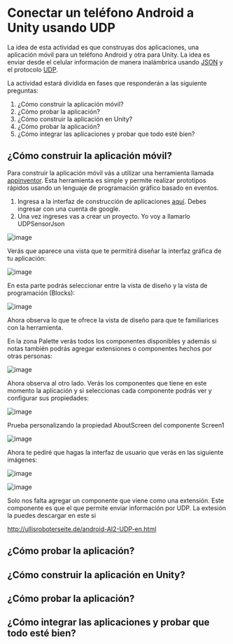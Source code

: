 # Conectar un teléfono Android a Unity usando UDP

La idea de esta actividad es que construyas dos aplicaciones, una aplicación móvil para un teléfono Android y otra para Unity. La idea es enviar desde el celular información de manera inalámbrica usando [JSON](https://en.wikipedia.org/wiki/JSON) y el protocolo [UDP](https://en.wikipedia.org/wiki/User_Datagram_Protocol). 

La actividad estará dividida en fases que responderán a las siguiente preguntas:

1. ¿Cómo construir la aplicación móvil?
2. ¿Cómo probar la aplicación?
3. ¿Cómo construir la aplicación en Unity?
4. ¿Cómo probar la aplicación?
5. ¿Cómo integrar las aplicaciones y probar que todo esté bien?

## ¿Cómo construir la aplicación móvil?

Para construir la aplicación móvil vás a utilizar una herramienta llamada [appinventor](https://appinventor.mit.edu/). Esta herramienta es simple y permite realizar prototipos rápidos usando un lenguaje de programación gráfico basado en eventos.

1. Ingresa a la interfaz de construcción de aplicaciones [aquí](http://ai2.appinventor.mit.edu/). Debes ingresar con una cuenta de google.
2. Una vez ingreses vas a crear un proyecto. Yo voy a llamarlo UDPSensorJson

![image](https://user-images.githubusercontent.com/2473101/225294152-8cde6c15-74cd-4bc8-8d60-bbd4e9646663.png)

Verás que aparece una vista que te permitirá diseñar la interfaz gráfica de tu aplicación:

![image](https://user-images.githubusercontent.com/2473101/225294571-ef982bca-d191-401f-a243-a8ad1d516f8e.png)

En esta parte podrás seleccionar entre la vista de diseño y la vista de programación (Blocks):

![image](https://user-images.githubusercontent.com/2473101/225294720-8b985e60-ed59-4eba-9fe1-16d81bdfea60.png)

Ahora observa lo que te ofrece la vista de diseño para que te familiarices con la herramienta.

En la zona Palette verás todos los componentes disponibles y además si notas también podrás agregar extensiones o componentes hechos por otras personas:

![image](https://user-images.githubusercontent.com/2473101/225295260-3dcbd255-faed-4bd6-9d33-06e7edfd2358.png)

Ahora observa al otro lado. Verás los componentes que tiene en este momento la aplicación y si seleccionas cada componente podrás ver y configurar sus propiedades:

![image](https://user-images.githubusercontent.com/2473101/225295633-1bba1019-1269-458e-a2dd-09baf9e5dcb9.png)

Prueba personalizando la propiedad AboutScreen del componente Screen1

![image](https://user-images.githubusercontent.com/2473101/225295883-baff7914-64d9-48b5-822c-19497356ff5d.png)

Ahora te pediré que hagas la interfaz de usuario que verás en las siguiente imágenes:

![image](https://user-images.githubusercontent.com/2473101/225300241-14b0b7a9-67a8-4ec5-ae9b-2074342a5483.png)

![image](https://user-images.githubusercontent.com/2473101/225300548-c5f7612b-7de8-41dc-931f-ad178d1fec4d.png)

Solo nos falta agregar un componente que viene como una extensión. Este componente es que el que permite enviar información por UDP. La extesión la puedes descargar en este si


http://ullisroboterseite.de/android-AI2-UDP-en.html
## ¿Cómo probar la aplicación?

## ¿Cómo construir la aplicación en Unity?

## ¿Cómo probar la aplicación?

## ¿Cómo integrar las aplicaciones y probar que todo esté bien?
